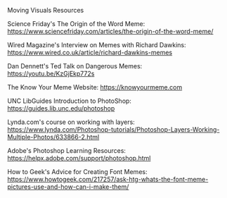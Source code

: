 Moving Visuals Resources

Science Friday's The Origin of the Word Meme: 
https://www.sciencefriday.com/articles/the-origin-of-the-word-meme/

Wired Magazine's Interview on Memes with Richard Dawkins: 
https://www.wired.co.uk/article/richard-dawkins-memes

Dan Dennett's Ted Talk on Dangerous Memes: 
https://youtu.be/KzGjEkp772s

The Know Your Meme Website: 
https://knowyourmeme.com

UNC LibGuides Introduction to PhotoShop: 
https://guides.lib.unc.edu/photoshop

Lynda.com's course on working with layers: 
https://www.lynda.com/Photoshop-tutorials/Photoshop-Layers-Working-Multiple-Photos/633866-2.html

Adobe's Photoshop Learning Resources: 
https://helpx.adobe.com/support/photoshop.html

How to Geek's Advice for Creating Font Memes: 
https://www.howtogeek.com/217257/ask-htg-whats-the-font-meme-pictures-use-and-how-can-i-make-them/
